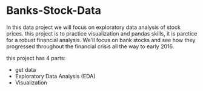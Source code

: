 # Banks-Stock-Data
In this data project we will focus on exploratory data analysis of stock prices.
this project is to practice visualization and pandas skills, it is parctice for a robust financial analysis.
We'll focus on bank stocks and see how they progressed throughout the financial crisis all the way to early 2016.

this project has 4 parts:
* get data
* Exploratory Data Analysis (EDA)
* Visualization
